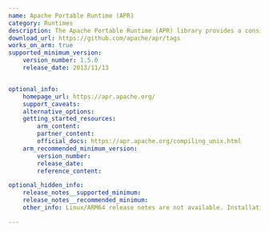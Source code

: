 ```yaml
---
name: Apache Portable Runtime (APR)
category: Runtimes
description: The Apache Portable Runtime (APR) library provides a consistent API across different platforms, aiding in the development of portable applications by abstracting system-specific differences.
download_url: https://github.com/apache/apr/tags
works_on_arm: true
supported_minimum_version:
    version_number: 1.5.0
    release_date: 2013/11/13


optional_info:
    homepage_url: https://apr.apache.org/
    support_caveats:
    alternative_options:
    getting_started_resources:
        arm_content:
        partner_content:
        official_docs: https://apr.apache.org/compiling_unix.html
    arm_recommended_minimum_version:
        version_number:
        release_date:
        reference_content:

optional_hidden_info:
    release_notes__supported_minimum:
    release_notes__recommended_minimum:
    other_info: Linux/ARM64 release notes are not available. Installation and Testing were done using "sudo apt-get install libapr1 libapr1-dev" kindly refer [here](https://launchpad.net/ubuntu/+source/apr). The minimum version of Apr v1.5.0 corresponds to ubuntu:14.04 and v1.10.0 to ubuntu:22.04.

---
```


